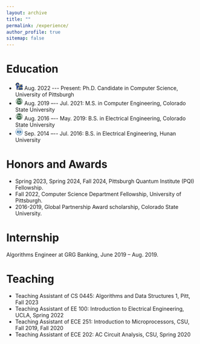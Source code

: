 ```yaml
---
layout: archive
title: ""
permalink: /experience/
author_profile: true
sitemap: false
---
```






Education
===
* <img src="../files/icon/pitt.svg" alt="Pitt Icon" width="20" height="20"> Aug.  2022 --- Present: Ph.D. Candidate in Computer Science, University of Pittsburgh
* <img src="../files/icon/CSU.png" alt="SYSU Icon" width="20" height="20"> Aug. 2019 –-- Jul. 2021: M.S. in Computer Engineering, Colorado State University
* <img src="../files/icon/CSU.png" alt="SYSU Icon" width="20" height="20"> Aug. 2016 –-- May. 2019: B.S. in Electrical Engineering, Colorado State University
* <img src="../files/icon/Hunan.png" alt="SYSU Icon" width="20" height="20"> Sep. 2014 –-- Jul. 2016: B.S. in Electrical Engineering, Hunan University 




Honors and Awards
===

* Spring 2023, Spring 2024, Fall 2024, Pittsburgh Quantum Institute (PQI) Fellowship. 
* Fall 2022, Computer Science Department Fellowship, University of Pittsburgh. 
* 2016-2019, Global Partnership Award scholarship, Colorado State University.


Internship
===
Algorithms Engineer at GRG Banking, June 2019 – Aug. 2019.


Teaching
===

* Teaching Assistant of CS 0445: Algorithms and Data Structures 1, Pitt, Fall 2023 
* Teaching Assistant of EE 100: Introduction to Electrical Engineering, UCLA, Spring 2022 
* Teaching Assistant of ECE 251: Introduction to Microprocessors, CSU, Fall 2019, Fall 2020
* Teaching Assistant of ECE 202: AC Circuit Analysis, CSU, Spring 2020 
